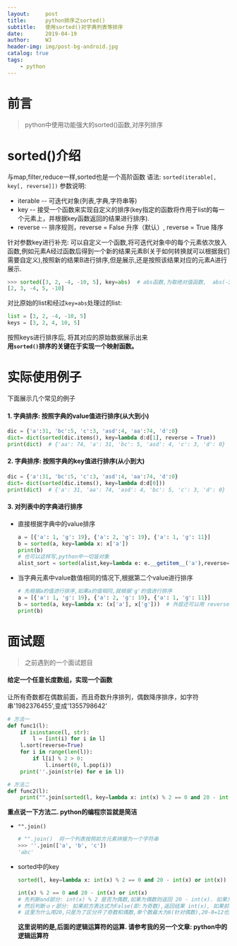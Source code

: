 ```yaml
---
layout:     post
title:      python排序之sorted()
subtitle:   使用sorted()对字典列表等排序
date:       2019-04-19
author:     WJ
header-img: img/post-bg-android.jpg
catalog: true
tags:
    - python
---
```


# 前言
> python中使用功能强大的sorted()函数,对序列排序

# sorted()介绍
与map,filter,reduce一样,sorted也是一个高阶函数 
语法:
`sorted(iterable[, key[, reverse]])`
参数说明:
- iterable -- 可迭代对象(列表,字典,字符串等)
- key -- 接受一个函数来实现自定义的排序(key指定的函数将作用于list的每一个元素上，并根据key函数返回的结果进行排序).
- reverse -- 排序规则，reverse = False 升序（默认）, reverse = True 降序

针对参数key进行补充:
    可以自定义一个函数,将可迭代对象中的每个元素依次放入函数,例如元素A经过函数后得到一个新的结果元素B(关于如何转换就可以根据我们需要自定义),按照新的结果B进行排序,但是展示,还是按照该结果对应的元素A进行展示.
```py
>>> sorted([3, 2, -4, -10, 5], key=abs)  # abs函数,为取绝对值函数,  abs(-3) --> 3
[2, 3, -4, 5, -10]
```
对比原始的list和经过`key=abs`处理过的list:
```py
list = [3, 2, -4, -10, 5]
keys = [3, 2, 4, 10, 5]
```
按照keys进行排序后, 将其对应的原始数据展示出来  
**用`sorted()`排序的关键在于实现一个映射函数。**

# 实际使用例子
下面展示几个常见的例子

#### 1. 字典排序: 按照字典的value值进行排序(从大到小)
```py
dic = {'a':31, 'bc':5, 'c':3, 'asd':4, 'aa':74, 'd':0}
dict= dict(sorted(dic.items(), key=lambda d:d[1], reverse = True))
print(dict)  # {'aa': 74, 'a': 31, 'bc': 5, 'asd': 4, 'c': 3, 'd': 0}
```
#### 2. 字典排序: 按照字典的key值进行排序(从小到大)
```py
dic = {'a':31, 'bc':5, 'c':3, 'asd':4, 'aa':74, 'd':0}
dict= dict(sorted(dic.items(), key=lambda d:d[0]))
print(dict)  # {'a': 31, 'aa': 74, 'asd': 4, 'bc': 5, 'c': 3, 'd': 0}
```
#### 3. 对列表中的字典进行排序
- 直接根据字典中的value排序
    ```py
    a = [{'a': 1, 'g': 19}, {'a': 2, 'g': 19}, {'a': 1, 'g': 11}]
    b = sorted(a, key=lambda x: x['a'])
    print(b)
    # 也可以这样写,python中一切皆对象
    alist_sort = sorted(alist,key=lambda e: e.__getitem__('a'),reverse=True)
    ```
- 当字典元素中value数值相同的情况下,根据第二个value进行排序
    ```py
    # 先根据a的值进行排序,如果a的值相同,就根据'g'的值进行排序
    a = [{'a': 1, 'g': 19}, {'a': 2, 'g': 19}, {'a': 1, 'g': 11}]
    b = sorted(a, key=lambda x: (x['a'], x['g']))  # 外层还可以用 reverse = True 表示倒叙
    print(b)
    ```
# 面试题
> 之前遇到的一个面试题目
#### 给定一个任意长度数组，实现一个函数
让所有奇数都在偶数前面，而且奇数升序排列，偶数降序排序，如字符串'1982376455',变成'1355798642'
```python
# 方法一
def func1(l):
    if isinstance(l, str):
        l = [int(i) for i in l]
    l.sort(reverse=True)
    for i in range(len(l)):
        if l[i] % 2 > 0:
            l.insert(0, l.pop(i))
    print(''.join(str(e) for e in l))

# 方法二
def func2(l):
    print("".join(sorted(l, key=lambda x: int(x) % 2 == 0 and 20 - int(x) or int(x))))
```
**重点说一下方法二. python的编程宗旨就是简洁**
- `"".join()`
    ```py
    # "".join()  将一个列表按照前方元素拼接为一个字符串
    >>> ''.join(['a', 'b', 'c'])
    'abc'
    ```
- sorted中的key
    ```py
    sorted(l, key=lambda x: int(x) % 2 == 0 and 20 - int(x) or int(x))
    
    int(x) % 2 == 0 and 20 - int(x) or int(x)
    # 先判断and部分: int(x) % 2 是否为偶数,如果为偶数则返回 20 - int(x). 如果为奇数返回False
    # 然后判断ｏｒ部分: 如果前方表达式为False(即:为奇数),返回结果 int(x), 如果前方表达式不为False,返回该数值(即:20-int(x))
    # 这里为什么用20,只是为了区分开了奇数和偶数,单个数最大为8(针对偶数),20-8=12也比单个数大, 所以,你可以设置该数值为比8+9=17(包含17)大的任何数字,都可以.
    ```

    **这里说明的是,后面的逻辑运算符的运算. 请参考我的另一个文章: python中的逻辑运算符**